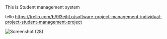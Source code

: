 This is Student management system






tello
https://trello.com/b/9l3ejhLo/software-project-management-individual-project-student-management-project


![Screenshot (28)](https://user-images.githubusercontent.com/49672114/133792602-5fe9d789-53c6-42ef-a626-7e147eefe194.png)
